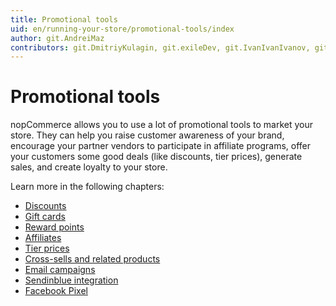 ```yaml
---
title: Promotional tools
uid: en/running-your-store/promotional-tools/index
author: git.AndreiMaz
contributors: git.DmitriyKulagin, git.exileDev, git.IvanIvanIvanov, git.mariannk
---
```


# Promotional tools

nopCommerce allows you to use a lot of promotional tools to market your store. They can help you raise customer awareness of your brand, encourage your partner vendors to participate in affiliate programs, offer your customers some good deals (like discounts, tier prices), generate sales, and create loyalty to your store.

Learn more in the following chapters:
- [Discounts](xref:en/running-your-store/promotional-tools/discounts)
- [Gift cards](xref:en/running-your-store/promotional-tools/gift-cards)
- [Reward points](xref:en/running-your-store/promotional-tools/reward-points)
- [Affiliates](xref:en/running-your-store/promotional-tools/affiliates)
- [Tier prices](xref:en/running-your-store/promotional-tools/tier-prices)
- [Cross-sells and related products](xref:en/running-your-store/promotional-tools/cross-sells-and-related-products)
- [Email campaigns](xref:en/running-your-store/promotional-tools/email-campaigns)
- [Sendinblue integration](xref:en/running-your-store/promotional-tools/sendinblue-integration/index)
- [Facebook Pixel](xref:en/running-your-store/promotional-tools/facebook-pixel)

